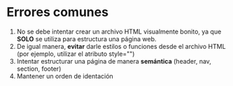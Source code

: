 # Errores comunes

1. No se debe intentar crear un archivo HTML visualmente bonito, ya que **SOLO** se utiliza para estructura una página web.
2. De igual manera, **evitar** darle estilos o funciones desde el archivo HTML (por ejemplo, utilizar el atributo style="")
3. Intentar estructurar una página de manera **semántica** (header, nav, section, footer)
4. Mantener un orden de identación
